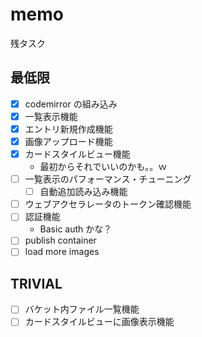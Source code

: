 # memo

残タスク

## 最低限

- [x] codemirror の組み込み
- [x] 一覧表示機能
- [x] エントリ新規作成機能
- [x] 画像アップロード機能
- [x] カードスタイルビュー機能
  - 最初からそれでいいのかも。。ｗ
- [ ] 一覧表示のパフォーマンス・チューニング
  - [ ] 自動追加読み込み機能
- [ ] ウェブアクセラレータのトークン確認機能
- [ ] 認証機能
  - Basic auth かな？
- [ ] publish container
- [ ] load more images

## TRIVIAL

- [ ] バケット内ファイル一覧機能
- [ ] カードスタイルビューに画像表示機能
